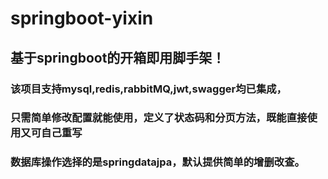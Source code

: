 # springboot-yixin
## 基于springboot的开箱即用脚手架！
### 该项目支持mysql,redis,rabbitMQ,jwt,swagger均已集成，
### 只需简单修改配置就能使用，定义了状态码和分页方法，既能直接使用又可自己重写
### 数据库操作选择的是springdatajpa，默认提供简单的增删改查。
